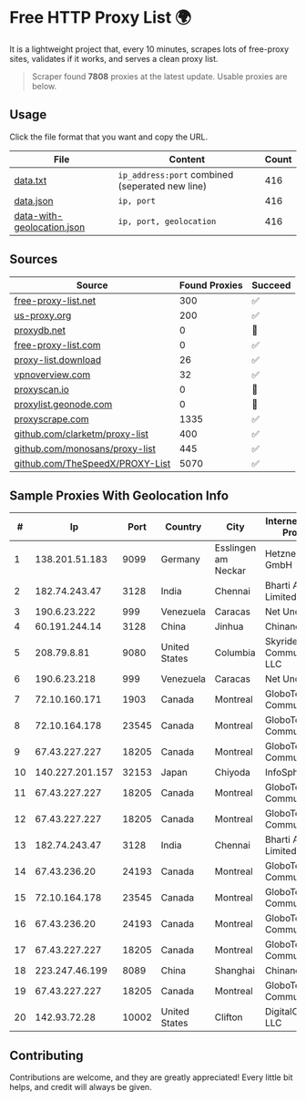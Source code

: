 
# Free HTTP Proxy List 🌍

It is a lightweight project that, every 10 minutes, scrapes lots of free-proxy sites, validates if it works, and serves a clean proxy list.


> Scraper found **7808** proxies at the latest update. Usable proxies are below.

## Usage

Click the file format that you want and copy the URL.


|File|Content|Count|
|----|-------|-----|
|[data.txt](https://raw.githubusercontent.com/themiralay/Proxy-List-World/master/data.txt)|`ip_address:port` combined (seperated new line)|416|
|[data.json](https://raw.githubusercontent.com/themiralay/Proxy-List-World/master/data.json)|`ip, port`|416|
|[data-with-geolocation.json](https://raw.githubusercontent.com/themiralay/Proxy-List-World/master/data-with-geolocation.json)|`ip, port, geolocation`|416|

## Sources

|Source|Found Proxies|Succeed|
|------|-------------|-------|
|[free-proxy-list.net](https://free-proxy-list.net)|300|✅|
|[us-proxy.org](https://www.us-proxy.org)|200|✅|
|[proxydb.net](http://proxydb.net)|0|🚫|
|[free-proxy-list.com](https://free-proxy-list.com/?page=&port=&type%5B%5D=http&type%5B%5D=https&up_time=0&search=Search)|0|✅|
|[proxy-list.download](https://www.proxy-list.download/HTTP)|26|✅|
|[vpnoverview.com](https://vpnoverview.com/privacy/anonymous-browsing/free-proxy-servers)|32|✅|
|[proxyscan.io](https://www.proxyscan.io)|0|🚫|
|[proxylist.geonode.com](https://proxylist.geonode.com/api/proxy-list?limit=300&page=1&sort_by=lastChecked&sort_type=desc&protocols=http,https)|0|🚫|
|[proxyscrape.com](https://api.proxyscrape.com/v2/?request=displayproxies&protocol=http&timeout=10000&country=all&ssl=all&anonymity=all)|1335|✅|
|[github.com/clarketm/proxy-list](https://raw.githubusercontent.com/clarketm/proxy-list/master/proxy-list-raw.txt)|400|✅|
|[github.com/monosans/proxy-list](https://raw.githubusercontent.com/monosans/proxy-list/main/proxies/http.txt)|445|✅|
|[github.com/TheSpeedX/PROXY-List](https://raw.githubusercontent.com/TheSpeedX/PROXY-List/master/http.txt)|5070|✅|


## Sample Proxies With Geolocation Info

|#|Ip|Port|Country|City|Internet Service Provider|
|-|--|----|-------|----|-------------------------|
|1|138.201.51.183|9099|Germany|Esslingen am Neckar|Hetzner Online GmbH|
|2|182.74.243.47|3128|India|Chennai|Bharti Airtel Limited|
|3|190.6.23.222|999|Venezuela|Caracas|Net Uno|
|4|60.191.244.14|3128|China|Jinhua|Chinanet|
|5|208.79.8.81|9080|United States|Columbia|Skyrider Communications LLC|
|6|190.6.23.218|999|Venezuela|Caracas|Net Uno|
|7|72.10.160.171|1903|Canada|Montreal|GloboTech Communications|
|8|72.10.164.178|23545|Canada|Montreal|GloboTech Communications|
|9|67.43.227.227|18205|Canada|Montreal|GloboTech Communications|
|10|140.227.201.157|32153|Japan|Chiyoda|InfoSphere|
|11|67.43.227.227|18205|Canada|Montreal|GloboTech Communications|
|12|67.43.227.227|18205|Canada|Montreal|GloboTech Communications|
|13|182.74.243.47|3128|India|Chennai|Bharti Airtel Limited|
|14|67.43.236.20|24193|Canada|Montreal|GloboTech Communications|
|15|72.10.164.178|23545|Canada|Montreal|GloboTech Communications|
|16|67.43.236.20|24193|Canada|Montreal|GloboTech Communications|
|17|67.43.227.227|18205|Canada|Montreal|GloboTech Communications|
|18|223.247.46.199|8089|China|Shanghai|Chinanet|
|19|67.43.227.227|18205|Canada|Montreal|GloboTech Communications|
|20|142.93.72.28|10002|United States|Clifton|DigitalOcean, LLC|



## Contributing

Contributions are welcome, and they are greatly appreciated! Every
little bit helps, and credit will always be given.

